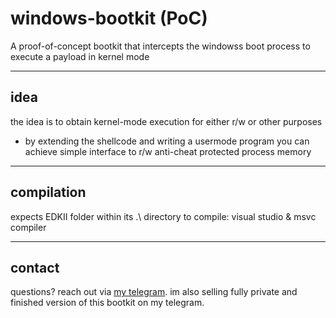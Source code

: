 # windows-bootkit (PoC)

A proof-of-concept bootkit that intercepts the windowss boot process to execute a payload in kernel mode

---

## idea

the idea is to obtain kernel-mode execution for either r/w or other purposes
- by extending the shellcode and writing a usermode program you can achieve simple interface to r/w anti-cheat protected process memory

---

## compilation

expects EDKII folder within its .\ directory
to compile:
visual studio & msvc compiler

---


## contact

questions? reach out via [my telegram](https://t.me/readcr0).
im also selling fully private and finished version of this bootkit on my telegram.
